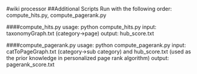 #wiki processor
##Additional Scripts
Run with the following order: compute_hits.py, compute_pagerank.py

####compute_hits.py
usage: python compute_hits.py
input: taxonomyGraph.txt (category->page)
output: hub_score.txt

####compute_pagerank.py
usage: python compute_pagerank.py
input: catToPageGraph.txt (category->sub category)
    and hub_score.txt (used as the prior knowledge in personalized page rank algorithm)
output: pagerank_score.txt

